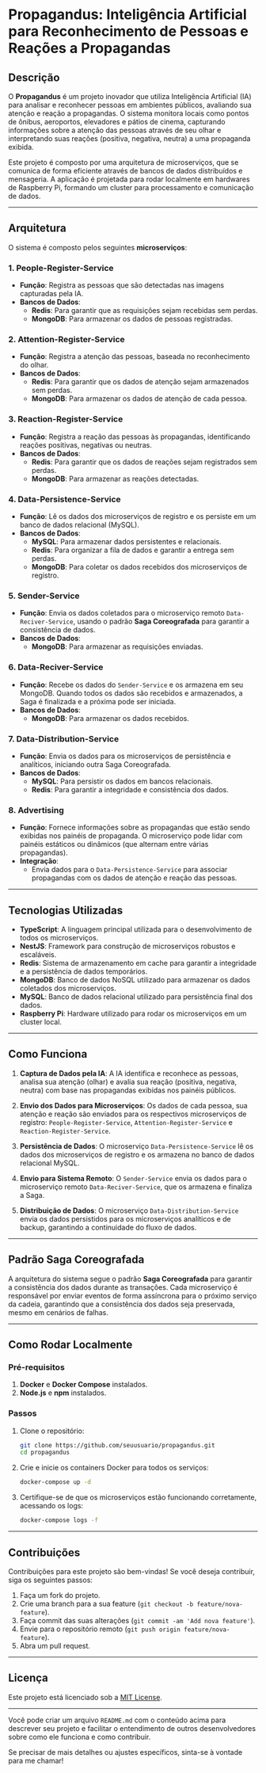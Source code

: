 # Propagandus: Inteligência Artificial para Reconhecimento de Pessoas e Reações a Propagandas

## Descrição

O **Propagandus** é um projeto inovador que utiliza Inteligência Artificial (IA) para analisar e reconhecer pessoas em ambientes públicos, avaliando sua atenção e reação a propagandas. O sistema monitora locais como pontos de ônibus, aeroportos, elevadores e pátios de cinema, capturando informações sobre a atenção das pessoas através de seu olhar e interpretando suas reações (positiva, negativa, neutra) a uma propaganda exibida.

Este projeto é composto por uma arquitetura de microserviços, que se comunica de forma eficiente através de bancos de dados distribuídos e mensageria. A aplicação é projetada para rodar localmente em hardwares de Raspberry Pi, formando um cluster para processamento e comunicação de dados.

---

## Arquitetura

O sistema é composto pelos seguintes **microserviços**:

### 1. **People-Register-Service**
   - **Função**: Registra as pessoas que são detectadas nas imagens capturadas pela IA.
   - **Bancos de Dados**:
     - **Redis**: Para garantir que as requisições sejam recebidas sem perdas.
     - **MongoDB**: Para armazenar os dados de pessoas registradas.

### 2. **Attention-Register-Service**
   - **Função**: Registra a atenção das pessoas, baseada no reconhecimento do olhar.
   - **Bancos de Dados**:
     - **Redis**: Para garantir que os dados de atenção sejam armazenados sem perdas.
     - **MongoDB**: Para armazenar os dados de atenção de cada pessoa.

### 3. **Reaction-Register-Service**
   - **Função**: Registra a reação das pessoas às propagandas, identificando reações positivas, negativas ou neutras.
   - **Bancos de Dados**:
     - **Redis**: Para garantir que os dados de reações sejam registrados sem perdas.
     - **MongoDB**: Para armazenar as reações detectadas.

### 4. **Data-Persistence-Service**
   - **Função**: Lê os dados dos microserviços de registro e os persiste em um banco de dados relacional (MySQL).
   - **Bancos de Dados**:
     - **MySQL**: Para armazenar dados persistentes e relacionais.
     - **Redis**: Para organizar a fila de dados e garantir a entrega sem perdas.
     - **MongoDB**: Para coletar os dados recebidos dos microserviços de registro.

### 5. **Sender-Service**
   - **Função**: Envia os dados coletados para o microserviço remoto `Data-Reciver-Service`, usando o padrão **Saga Coreografada** para garantir a consistência de dados.
   - **Bancos de Dados**:
     - **MongoDB**: Para armazenar as requisições enviadas.

### 6. **Data-Reciver-Service**
   - **Função**: Recebe os dados do `Sender-Service` e os armazena em seu MongoDB. Quando todos os dados são recebidos e armazenados, a Saga é finalizada e a próxima pode ser iniciada.
   - **Bancos de Dados**:
     - **MongoDB**: Para armazenar os dados recebidos.

### 7. **Data-Distribution-Service**
   - **Função**: Envia os dados para os microserviços de persistência e analíticos, iniciando outra Saga Coreografada.
   - **Bancos de Dados**:
     - **MySQL**: Para persistir os dados em bancos relacionais.
     - **Redis**: Para garantir a integridade e consistência dos dados.

### 8. **Advertising**
   - **Função**: Fornece informações sobre as propagandas que estão sendo exibidas nos painéis de propaganda. O microserviço pode lidar com painéis estáticos ou dinâmicos (que alternam entre várias propagandas).
   - **Integração**:
     - Envia dados para o `Data-Persistence-Service` para associar propagandas com os dados de atenção e reação das pessoas.

---

## Tecnologias Utilizadas

- **TypeScript**: A linguagem principal utilizada para o desenvolvimento de todos os microserviços.
- **NestJS**: Framework para construção de microserviços robustos e escaláveis.
- **Redis**: Sistema de armazenamento em cache para garantir a integridade e a persistência de dados temporários.
- **MongoDB**: Banco de dados NoSQL utilizado para armazenar os dados coletados dos microserviços.
- **MySQL**: Banco de dados relacional utilizado para persistência final dos dados.
- **Raspberry Pi**: Hardware utilizado para rodar os microserviços em um cluster local.

---

## Como Funciona

1. **Captura de Dados pela IA**: A IA identifica e reconhece as pessoas, analisa sua atenção (olhar) e avalia sua reação (positiva, negativa, neutra) com base nas propagandas exibidas nos painéis públicos.

2. **Envio dos Dados para Microserviços**: Os dados de cada pessoa, sua atenção e reação são enviados para os respectivos microserviços de registro: `People-Register-Service`, `Attention-Register-Service` e `Reaction-Register-Service`.

3. **Persistência de Dados**: O microserviço `Data-Persistence-Service` lê os dados dos microserviços de registro e os armazena no banco de dados relacional MySQL.

4. **Envio para Sistema Remoto**: O `Sender-Service` envia os dados para o microserviço remoto `Data-Reciver-Service`, que os armazena e finaliza a Saga.

5. **Distribuição de Dados**: O microserviço `Data-Distribution-Service` envia os dados persistidos para os microserviços analíticos e de backup, garantindo a continuidade do fluxo de dados.

---

## Padrão **Saga Coreografada**

A arquitetura do sistema segue o padrão **Saga Coreografada** para garantir a consistência dos dados durante as transações. Cada microserviço é responsável por enviar eventos de forma assíncrona para o próximo serviço da cadeia, garantindo que a consistência dos dados seja preservada, mesmo em cenários de falhas.

---

## Como Rodar Localmente

### Pré-requisitos

1. **Docker** e **Docker Compose** instalados.
2. **Node.js** e **npm** instalados.

### Passos

1. Clone o repositório:

   ```bash
   git clone https://github.com/seuusuario/propagandus.git
   cd propagandus
   ```

2. Crie e inicie os containers Docker para todos os serviços:

   ```bash
   docker-compose up -d
   ```

3. Certifique-se de que os microserviços estão funcionando corretamente, acessando os logs:

   ```bash
   docker-compose logs -f
   ```

---

## Contribuições

Contribuições para este projeto são bem-vindas! Se você deseja contribuir, siga os seguintes passos:

1. Faça um fork do projeto.
2. Crie uma branch para a sua feature (`git checkout -b feature/nova-feature`).
3. Faça commit das suas alterações (`git commit -am 'Add nova feature'`).
4. Envie para o repositório remoto (`git push origin feature/nova-feature`).
5. Abra um pull request.

---

## Licença

Este projeto está licenciado sob a [MIT License](LICENSE).

---

Você pode criar um arquivo `README.md` com o conteúdo acima para descrever seu projeto e facilitar o entendimento de outros desenvolvedores sobre como ele funciona e como contribuir.

Se precisar de mais detalhes ou ajustes específicos, sinta-se à vontade para me chamar!